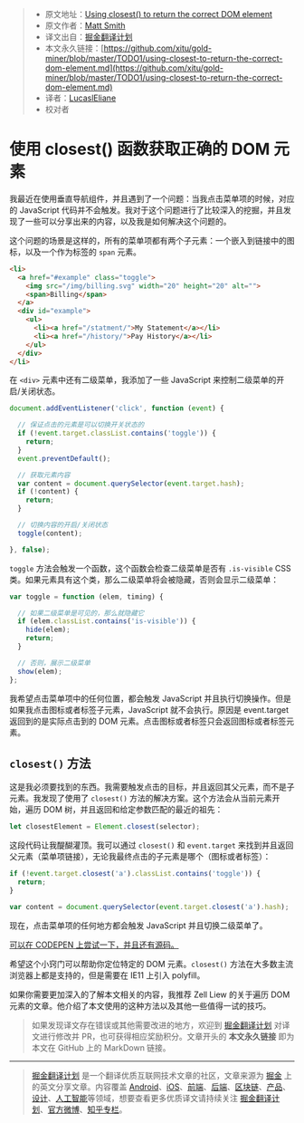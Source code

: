 > * 原文地址：[Using closest() to return the correct DOM element](https://allthingssmitty.com/2019/03/25/using-closest-to-return-the-correct-dom-element/)
> * 原文作者：[Matt Smith](https://allthingssmitty.com/) 
> * 译文出自：[掘金翻译计划](https://github.com/xitu/gold-miner)
> * 本文永久链接：[https://github.com/xitu/gold-miner/blob/master/TODO1/using-closest-to-return-the-correct-dom-element.md](https://github.com/xitu/gold-miner/blob/master/TODO1/using-closest-to-return-the-correct-dom-element.md)
> * 译者：[LucaslEliane](https://github.com/lucasleliane)
> * 校对者

# 使用 closest() 函数获取正确的 DOM 元素

我最近在使用垂直导航组件，并且遇到了一个问题：当我点击菜单项的时候，对应的 JavaScript 代码并不会触发。我对于这个问题进行了比较深入的挖掘，并且发现了一些可以分享出来的内容，以及我是如何解决这个问题的。

这个问题的场景是这样的，所有的菜单项都有两个子元素：一个嵌入到链接中的图标，以及一个作为标签的 `span` 元素。

```html
<li>
  <a href="#example" class="toggle">
    <img src="/img/billing.svg" width="20" height="20" alt="">
    <span>Billing</span>
  </a>
  <div id="example">
    <ul>
      <li><a href="/statment/">My Statement</a></li>
      <li><a href="/history/">Pay History</a></li>
    </ul>
  </div>
</li>
```

在 `<div>` 元素中还有二级菜单，我添加了一些 JavaScript 来控制二级菜单的开启/关闭状态。

```js
document.addEventListener('click', function (event) {

  // 保证点击的元素是可以切换开关状态的
  if (!event.target.classList.contains('toggle')) {
    return;
  }
  event.preventDefault();

  // 获取元素内容
  var content = document.querySelector(event.target.hash);
  if (!content) {
    return;
  }

  // 切换内容的开启/关闭状态
  toggle(content);

}, false);
```

`toggle` 方法会触发一个函数，这个函数会检查二级菜单是否有 `.is-visible` CSS 类。如果元素具有这个类，那么二级菜单将会被隐藏，否则会显示二级菜单：

```js
var toggle = function (elem, timing) {

  // 如果二级菜单是可见的，那么就隐藏它
  if (elem.classList.contains('is-visible')) {
    hide(elem);
    return;
  }

  // 否则，展示二级菜单
  show(elem);
};
```

我希望点击菜单项中的任何位置，都会触发 JavaScript 并且执行切换操作。但是如果我点击图标或者标签子元素，JavaScript 就不会执行。原因是 event.target 返回到的是实际点击到的 DOM 元素。点击图标或者标签只会返回图标或者标签元素。

## `closest()` 方法

这是我必须要找到的东西。我需要触发点击的目标，并且返回其父元素，而不是子元素。我发现了使用了 `closest()` 方法的解决方案。这个方法会从当前元素开始，遍历 DOM 树，并且返回和给定参数匹配的最近的祖先：

```js
let closestElement = Element.closest(selector); 
```

这段代码让我醍醐灌顶。我可以通过 `closest()` 和 `event.target` 来找到并且返回父元素（菜单项链接），无论我最终点击的子元素是哪个（图标或者标签）：

```js
if (!event.target.closest('a').classList.contains('toggle')) {
  return;
}

var content = document.querySelector(event.target.closest('a').hash);
```

现在，点击菜单项的任何地方都会触发 JavaScript 并且切换二级菜单了。

[可以在 CODEPEN 上尝试一下，并且还有源码。](https://codepen.io/AllThingsSmitty/pen/WPMPaV)

希望这个小窍门可以帮助你定位特定的 DOM 元素。`closest()` 方法在大多数主流浏览器上都是支持的，但是需要在 IE11 上引入 polyfill。

如果你需要更加深入的了解本文相关的内容，我推荐 Zell Liew 的关于遍历 DOM 元素的文章。他介绍了本文使用的这种方法以及其他一些值得一试的技巧。

> 如果发现译文存在错误或其他需要改进的地方，欢迎到 [掘金翻译计划](https://github.com/xitu/gold-miner) 对译文进行修改并 PR，也可获得相应奖励积分。文章开头的 **本文永久链接** 即为本文在 GitHub 上的 MarkDown 链接。

---

> [掘金翻译计划](https://github.com/xitu/gold-miner) 是一个翻译优质互联网技术文章的社区，文章来源为 [掘金](https://juejin.im) 上的英文分享文章。内容覆盖 [Android](https://github.com/xitu/gold-miner#android)、[iOS](https://github.com/xitu/gold-miner#ios)、[前端](https://github.com/xitu/gold-miner#前端)、[后端](https://github.com/xitu/gold-miner#后端)、[区块链](https://github.com/xitu/gold-miner#区块链)、[产品](https://github.com/xitu/gold-miner#产品)、[设计](https://github.com/xitu/gold-miner#设计)、[人工智能](https://github.com/xitu/gold-miner#人工智能)等领域，想要查看更多优质译文请持续关注 [掘金翻译计划](https://github.com/xitu/gold-miner)、[官方微博](http://weibo.com/juejinfanyi)、[知乎专栏](https://zhuanlan.zhihu.com/juejinfanyi)。
